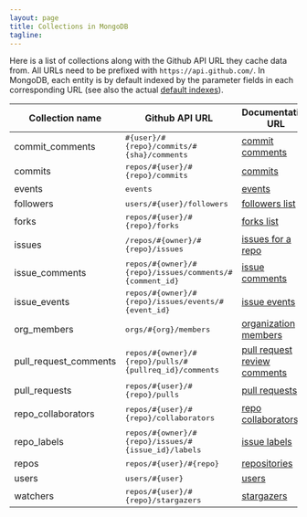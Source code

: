 ```yaml
---
layout: page
title: Collections in MongoDB
tagline: 
---
```


Here is a list of collections along with the Github API URL they cache data
from. All URLs need to be prefixed with `https://api.github.com/`. In MongoDB,
each entity is by default indexed by the parameter fields in each corresponding
URL (see also the actual [default indexes](https://github.com/gousiosg/github-mirror/blob/master/lib/ghtorrent/adapters/mongo_persister.rb#L23)).

<table class="table table-hover table-condensed">
  <thead>
    <tr>
      <th>Collection name</th>
      <th>Github API URL</th>
      <th>Documentation URL</th>
    </tr>
  </thead>
  <tbody>
    <tr>
      <td>commit_comments</td>
      <td><tt>#{user}/#{repo}/commits/#{sha}/comments</tt></td>
      <td><a href="http://developer.github.com/v3/repos/comments/#list-comments-for-a-single-commit">commit comments</a></td>
    </tr>
    <tr>
      <td>commits</td>
      <td><tt>repos/#{user}/#{repo}/commits</tt></td>
      <td><a href="http://developer.github.com/v3/repos/commits/#list-commits-on-a-repository">commits</a></td>
    </tr>
    <tr>
      <td>events</td>
      <td><tt>events</tt></td>
      <td><a href="http://developer.github.com/v3/activity/events/">events</a></td>
    </tr>
    <tr>
      <td>followers</td>
      <td><tt>users/#{user}/followers</tt></td>
      <td><a href="http://developer.github.com/v3/users/followers/#list-followers-of-a-user">followers list</a></td>
    </tr>
    <tr>
      <td>forks</td>
      <td><tt>repos/#{user}/#{repo}/forks</tt></td>
      <td><a href="http://developer.github.com/v3/repos/forks/#list-forks">forks list</a></td>
    </tr>
    <tr>
      <td>issues</td>
      <td><tt>/repos/#{owner}/#{repo}/issues</tt></td>
      <td><a href="http://developer.github.com/v3/issues/#list-issues-for-a-repository">issues for a repo</a></td>
    </tr>
    <tr>
      <td>issue_comments</td>
      <td><tt>repos/#{owner}/#{repo}/issues/comments/#{comment_id}</tt></td>
      <td><a href="http://developer.github.com/v3/issues/comments/#list-comments-on-an-issue">issue comments</a></td>
    </tr>
    <tr>
      <td>issue_events</td>
      <td><tt>repos/#{owner}/#{repo}/issues/events/#{event_id}</tt></td>
      <td><a href="http://developer.github.com/v3/issues/events/">issue events</a></td>
    </tr>
    <tr>
      <td>org_members</td>
      <td><tt>orgs/#{org}/members</tt></td>
      <td><a href="http://developer.github.com/v3/orgs/members/">organization members</a></td>
    </tr>
    <tr>
      <td>pull_request_comments</td>
      <td><tt>repos/#{owner}/#{repo}/pulls/#{pullreq_id}/comments</tt></td>
      <td><a href=http://developer.github.com/v3/pulls/comments/">pull request review comments</a></td>
    </tr>
    <tr>
      <td>pull_requests</td>
      <td><tt>repos/#{user}/#{repo}/pulls</tt></td>
      <td><a href="http://developer.github.com/v3/pulls/">pull requests</a></td>
    </tr>
    <tr>
      <td>repo_collaborators</td>
      <td><tt>repos/#{user}/#{repo}/collaborators</tt></td>
      <td><a href="http://developer.github.com/v3/repos/collaborators/">repo collaborators</a></td>
    </tr>
    <tr>
      <td>repo_labels</td>
      <td><tt>repos/#{owner}/#{repo}/issues/#{issue_id}/labels</tt></td>
      <td><a href="http://developer.github.com/v3/issues/labels/#list-all-labels-for-this-repository">issue labels</a></td>
    </tr>
    <tr>
      <td>repos</td>
      <td><tt>repos/#{user}/#{repo}</tt></td>
      <td><a href="http://developer.github.com/v3/repos/#list-all-public-repositories">repositories</a></td>
    </tr>
    <tr>
      <td>users</td>
      <td><tt>users/#{user}</tt></td>
      <td><a href="http://developer.github.com/v3/users/#get-a-single-user">users</a></td>
    </tr>
    <tr>
      <td>watchers</td>
      <td><tt>repos/#{user}/#{repo}/stargazers</tt></td>
      <td><a href="http://developer.github.com/v3/activity/starring/#list-stargazers">stargazers</a></td>
    </tr>
  </tbody>
</table>
